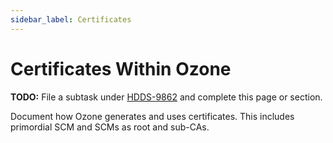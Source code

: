 ```yaml
---
sidebar_label: Certificates
---
```


# Certificates Within Ozone

**TODO:** File a subtask under [HDDS-9862](https://issues.apache.org/jira/browse/HDDS-9862) and complete this page or section.

Document how Ozone generates and uses certificates. This includes primordial SCM and SCMs as root and sub-CAs.

